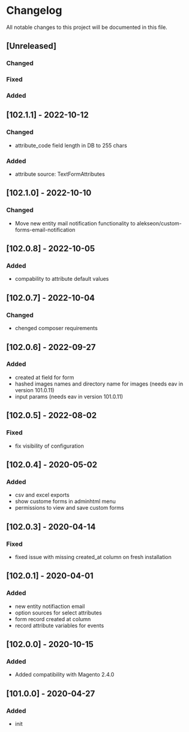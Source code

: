 # Changelog
All notable changes to this project will be documented in this file.


## [Unreleased]
### Changed
### Fixed
### Added

## [102.1.1] - 2022-10-12
### Changed
- attribute_code field length in DB to 255 chars
### Added
- attribute source: TextFormAttributes

## [102.1.0] - 2022-10-10
### Changed
- Move new entity mail notification functionality to alekseon/custom-forms-email-notification

## [102.0.8] - 2022-10-05
### Added
- compability to attribute default values

## [102.0.7] - 2022-10-04
### Changed
- chenged composer requirements

## [102.0.6] - 2022-09-27
### Added
- created at field for form
- hashed images names and directory name for images (needs eav in version 101.0.11)
- input params (needs eav in version 101.0.11)

## [102.0.5] - 2022-08-02
### Fixed
- fix visibility of configuration

## [102.0.4] - 2020-05-02
### Added
- csv and excel exports
- show custome forms in adminhtml menu
- permissions to view and save custom forms

## [102.0.3] - 2020-04-14
### Fixed
- fixed issue with missing created_at column on fresh installation

## [102.0.1] - 2020-04-01
### Added
- new entity notifiaction email
- option sources for select attributes
- form record created at column
- record attribute variables for events

## [102.0.0] - 2020-10-15
### Added
- Added compatibility with Magento 2.4.0

## [101.0.0] - 2020-04-27
### Added
- init

